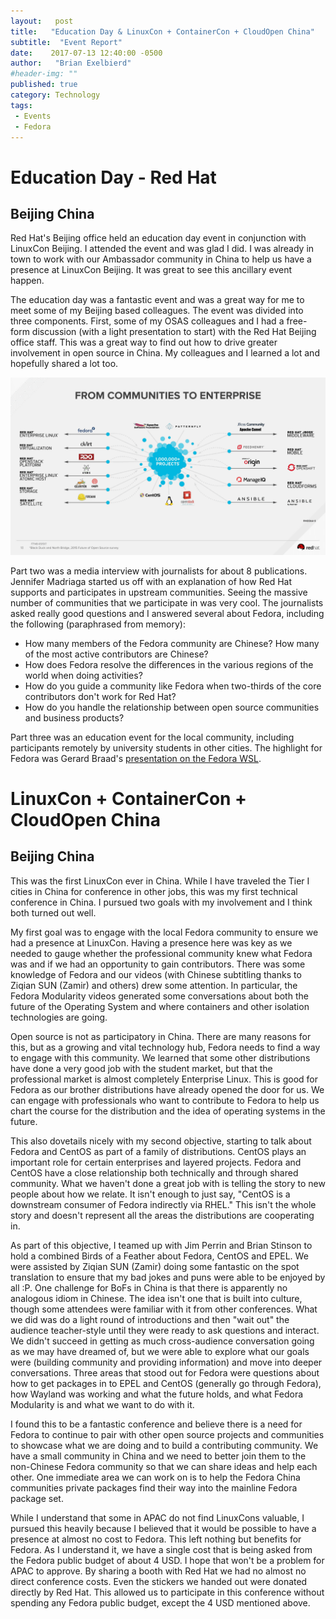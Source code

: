 ```yaml
---
layout:   post
title:   "Education Day & LinuxCon + ContainerCon + CloudOpen China"
subtitle:  "Event Report"
date:    2017-07-13 12:40:00 -0500
author:   "Brian Exelbierd"
#header-img: ""
published: true
category: Technology
tags:
 - Events
 - Fedora
---
```


# Education Day - Red Hat

## Beijing China

Red Hat's Beijing office held an education day event in conjunction with LinuxCon Beijing.  I attended the event and was glad I did.  I was already in town to work with our Ambassador community in China to help us have a presence at LinuxCon Beijing.  It was great to see this ancillary event happen.

The education day was a fantastic event and was a great way for me to meet some of my Beijing based colleagues.  The event was divided into three components.  First, some of my OSAS colleagues and I had a free-form discussion (with a light presentation to start) with the Red Hat Beijing office staff.  This was a great way to find out how to drive greater involvement in open source in China.  My colleagues and I learned a lot and hopefully shared a lot too.

![It's full of Open source](/img/2017/community-slide.png)

Part two was a media interview with journalists for about 8 publications.  Jennifer Madriaga started us off with an explanation of how Red Hat supports and participates in upstream communities.  Seeing the massive number of communities that we participate in was very cool.  The journalists asked really good questions and I answered several about Fedora, including the following (paraphrased from memory):

- How many members of the Fedora community are Chinese?  How many of the most active contributors are Chinese?
- How does Fedora resolve the differences in the various regions of the world when doing activities?
- How do you guide a community like Fedora when two-thirds of the core contributors don't work for Red Hat?
- How do you handle the relationship between open source communities and business products?

Part three was an education event for the local community, including participants remotely by university students in other cities.  The highlight for Fedora was Gerard Braad's [presentation on the Fedora WSL](https://github.com/gbraad/fedora-wsl).

# LinuxCon + ContainerCon + CloudOpen China

## Beijing China

This was the first LinuxCon ever in China.  While I have traveled the Tier I cities in China for conference in other jobs, this was my first technical conference in China.  I pursued two goals with my involvement and I think both turned out well.

My first goal was to engage with the local Fedora community to ensure we had a presence at LinuxCon.  Having a presence here was key as we needed to gauge whether the professional community knew what Fedora was and if we had an opportunity to gain contributors.  There was some knowledge of Fedora and our videos (with Chinese subtitling thanks to Ziqian SUN (Zamir) and others) drew some attention.  In particular, the Fedora Modularity videos generated some conversations about both the future of the Operating System and where containers and other isolation technologies are going.

Open source is not as participatory in China.  There are many reasons for this, but as a growing and vital technology hub, Fedora needs to find a way to engage with this community.  We learned that some other distributions have done a very good job with the student market, but that the professional market is almost completely Enterprise Linux.  This is good for Fedora as our brother distributions have already opened the door for us.  We can engage with professionals who want to contribute to Fedora to help us chart the course for the distribution and the idea of operating systems in the future.

This also dovetails nicely with my second objective, starting to talk about Fedora and CentOS as part of a family of distributions.  CentOS plays an important role for certain enterprises and layered projects.  Fedora and CentOS have a close relationship both technically and through shared community.  What we haven't done a great job with is telling the story to new people about how we relate.  It isn't enough to just say, "CentOS is a downstream consumer of Fedora indirectly via RHEL."  This isn't the whole story and doesn't represent all the areas the distributions are cooperating in.

As part of this objective, I teamed up with Jim Perrin and Brian Stinson to hold a combined Birds of a Feather about Fedora, CentOS and EPEL.  We were assisted by Ziqian SUN (Zamir) doing some fantastic on the spot translation to ensure that my bad jokes and puns were able to be enjoyed by all :P.  One challenge for BoFs in China is that there is apparently no analogous idiom in Chinese.  The idea isn't one that is built into culture, though some attendees were familiar with it from other conferences.  What we did was do a light round of introductions and then "wait out" the audience teacher-style until they were ready to ask questions and interact.  We didn't succeed in getting as much cross-audience conversation going as we may have dreamed of, but we were able to explore what our goals were (building community and providing information) and move into deeper conversations.  Three areas that stood out for Fedora were questions about how to get packages in to EPEL and CentOS (generally go through Fedora), how Wayland was working and what the future holds, and what Fedora Modularity is and what we want to do with it.

I found this to be a fantastic conference and believe there is a need for Fedora to continue to pair with other open source projects and communities to showcase what we are doing and to build a contributing community.  We have a small community in China and we need to better join them to the non-Chinese Fedora community so that we can share ideas and help each other.  One immediate area we can work on is to help the Fedora China communities private packages find their way into the mainline Fedora package set.

While I understand that some in APAC do not find LinuxCons valuable, I pursued this heavily because I believed that it would be possible to have a presence at almost no cost to Fedora.  This left nothing but benefits for Fedora.  As I understand it, we have a single cost that is being asked from the Fedora public budget of about 4 USD.  I hope that won't be a problem for APAC to approve.  By sharing a booth with Red Hat we had no almost no direct conference costs.  Even the stickers we handed out were donated directly by Red Hat.  This allowed us to participate in this conference without spending any Fedora public budget, except the 4 USD mentioned above.
